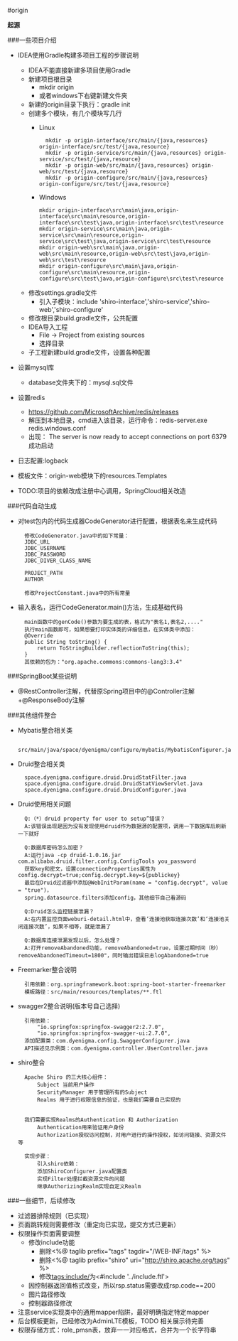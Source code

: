 #origin

**起源**

###一些项目介绍 
- IDEA使用Gradle构建多项目工程的步骤说明
    - IDEA不能直接新建多项目使用Gradle
    - 新建项目根目录
        - mkdir origin
        - 或者windows下右键新建文件夹
	- 新建的origin目录下执行：gradle init
	- 创建多个模块，有几个模块写几行
		- Linux

			    mkdir -p origin-interface/src/main/{java,resources} origin-interface/src/test/{java,resource}
				mkdir -p origin-service/src/main/{java,resources} origin-service/src/test/{java,resource}
				mkdir -p origin-web/src/main/{java,resources} origin-web/src/test/{java,resource}
				mkdir -p origin-configure/src/main/{java,resources} origin-configure/src/test/{java,resource}

        - Windows

              mkdir origin-interface\src\main\java,origin-interface\src\main\resource,origin-interface\src\test\java,origin-interface\src\test\resource
              mkdir origin-service\src\main\java,origin-service\src\main\resource,origin-service\src\test\java,origin-service\src\test\resource
              mkdir origin-web\src\main\java,origin-web\src\main\resource,origin-web\src\test\java,origin-web\src\test\resource
              mkdir origin-configure\src\main\java,origin-configure\src\main\resource,origin-configure\src\test\java,origin-configure\src\test\resource

	- 修改settings.gradle文件
		-  引入子模块：include 'shiro-interface','shiro-service','shiro-web','shiro-configure'
	- 修改根目录build.gradle文件，公共配置
	- IDEA导入工程
		- File -> Project from existing sources
		- 选择目录
	- 子工程新建build.gradle文件，设置各种配置

- 设置mysql库
    - database文件夹下的：mysql.sql文件
- 设置redis
    - https://github.com/MicrosoftArchive/redis/releases
    - 解压到本地目录，cmd进入该目录，运行命令：redis-server.exe redis.windows.conf
    - 出现： The server is now ready to accept connections on port 6379 成功启动
- 日志配置:logback
- 模板文件：origin-web模块下的resources.Templates
- TODO:项目的依赖改成注册中心调用，SpringCloud相关改造

###代码自动生成
- 对test包内的代码生成器CodeGenerator进行配置，根据表名来生成代码

    	修改CodeGenerator.java中的如下常量：
    	JDBC_URL
    	JDBC_USERNAME
    	JDBC_PASSWORD
    	JDBC_DIVER_CLASS_NAME

    	PROJECT_PATH
    	AUTHOR

    	修改ProjectConstant.java中的所有常量

- 输入表名，运行CodeGenerator.main()方法，生成基础代码
     
    	main函数中的genCode()参数为要生成的表，格式为"表名1,表名2,...."
     	执行main函数即可，如果想要打印实体类的详细信息，在实体类中添加：
     	@Override
     	public String toString() {
        	return ToStringBuilder.reflectionToString(this);
     	}
     	其依赖的包为："org.apache.commons:commons-lang3:3.4"

###SpringBoot某些说明
- @RestController注解，代替原Spring项目中的@Controller注解+@ResponseBody注解


###其他组件整合
- Mybatis整合相关类

    	src/main/java/space/dyenigma/configure/mybatis/MybatisConfigurer.java

- Druid整合相关类

    	space.dyenigma.configure.druid.DruidStatFilter.java
    	space.dyenigma.configure.druid.DruidStatViewServlet.java
    	space.dyenigma.configure.druid.DruidConfigurer.java

- Druid使用相关问题

    	Q:（*）druid property for user to setup”错误？
    	A:该错误出现是因为没有发现使用druid作为数据源的配置项，调用一下数据库后刷新一下就好
	
    	Q:数据库密码怎么加密？
    	A:运行java -cp druid-1.0.16.jar com.alibaba.druid.filter.config.ConfigTools you_password
    	获取key和密文，设置connectionProperties属性为config.decrypt=true;config.decrypt.key=${publickey}
    	最后在Druid过滤器中添加@WebInitParam(name = "config.decrypt", value = "true")，
    	spring.datasource.filters添加config，其他细节自己看源码

    	Q:Druid怎么监控链接泄漏？
    	A:在内置监控页面weburi-detail.html中，查看‘连接池获取连接次数’和‘连接池关闭连接次数’，如果不相等，就是泄漏了

    	Q:数据库连接泄漏发现以后，怎么处理？
    	A:打开removeAbandoned功能，removeAbandoned=true，设置过期时间（秒）removeAbandonedTimeout=1800"，同时输出错误日志logAbandoned=true
- Freemarker整合说明

    	引用依赖：org.springframework.boot:spring-boot-starter-freemarker
    	模板路径：src/main/resources/templates/**.ftl
	
- swagger2整合说明(版本号自己选择)

    	引用依赖：
    		"io.springfox:springfox-swagger2:2.7.0",
     		"io.springfox:springfox-swagger-ui:2.7.0",
    	添加配置类：com.dyenigma.config.SwaggerConfigurer.java
    	API描述见示例类：com.dyenigma.controller.UserController.java

- shiro整合    

    	Apache Shiro 的三大核心组件：
    		Subject 当前用户操作
        	SecurityManager 用于管理所有的Subject
        	Realms 用于进行权限信息的验证，也是我们需要自己实现的
	

    	我们需要实现Realms的Authentication 和 Authorization
        	Authentication用来验证用户身份
        	Authorization授权访问控制，对用户进行的操作授权，如访问链接、资源文件等

    	实现步骤：
        	引入shiro依赖：
        	添加ShiroConfigurer.java配置类
        	实现Filter处理拦截资源文件的问题
        	继承AuthorizingRealm实现自定义Realm

###一些细节，后续修改
- 过滤器排除规则（已实现）
- 页面跳转规则需要修改（重定向已实现，提交方式已更新）
- 权限操作页面需要调整
	- 修改include功能
		-  删除<%@ taglib prefix="tags" tagdir="/WEB-INF/tags" %>
		-  删除<%@ taglib prefix="shiro" uri="http://shiro.apache.org/tags" %>
		-  修改<tags:include/>为<#include '../include.ftl'>
	- 因控制器返回值格式改变，所以rsp.status需要改成rsp.code==200
	- 图片路径修改
	- 控制器路径修改
- 注意service实现类中的通用mapper陷阱，最好明确指定特定mapper
- 后台模板更新，已经修改为AdminLTE模板，TODO 相关展示待完善
- 权限存储方式：role_pmsn表，放弃一一对应格式，合并为一个长字符串
